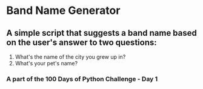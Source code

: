 # Band Name Generator

## A simple script that suggests a band name based on the user's answer to two questions:

1. What's the name of the city you grew up in?
2. What's your pet's name?

### A part of the 100 Days of Python Challenge -  Day 1